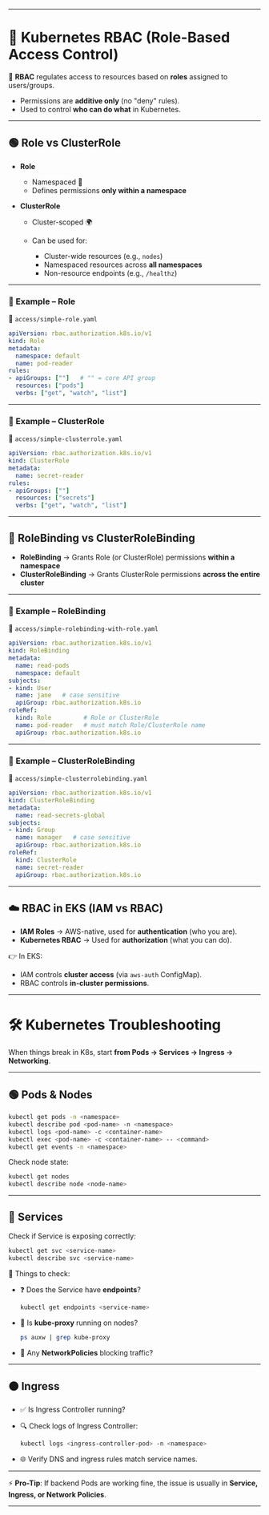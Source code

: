 
---

# 🔐 Kubernetes RBAC (Role-Based Access Control)

📌 **RBAC** regulates access to resources based on **roles** assigned to users/groups.

* Permissions are **additive only** (no "deny" rules).
* Used to control **who can do what** in Kubernetes.

---

## 🟢 Role vs ClusterRole

* **Role**

  * Namespaced 🔖
  * Defines permissions **only within a namespace**

* **ClusterRole**

  * Cluster-scoped 🌍
  * Can be used for:

    * Cluster-wide resources (e.g., `nodes`)
    * Namespaced resources across **all namespaces**
    * Non-resource endpoints (e.g., `/healthz`)

---

### 📝 Example – Role

📂 `access/simple-role.yaml`

```yaml
apiVersion: rbac.authorization.k8s.io/v1
kind: Role
metadata:
  namespace: default
  name: pod-reader
rules:
- apiGroups: [""]   # "" = core API group
  resources: ["pods"]
  verbs: ["get", "watch", "list"]
```

---

### 📝 Example – ClusterRole

📂 `access/simple-clusterrole.yaml`

```yaml
apiVersion: rbac.authorization.k8s.io/v1
kind: ClusterRole
metadata:
  name: secret-reader
rules:
- apiGroups: [""]
  resources: ["secrets"]
  verbs: ["get", "watch", "list"]
```

---

## 🔵 RoleBinding vs ClusterRoleBinding

* **RoleBinding** → Grants Role (or ClusterRole) permissions **within a namespace**
* **ClusterRoleBinding** → Grants ClusterRole permissions **across the entire cluster**

---

### 📝 Example – RoleBinding

📂 `access/simple-rolebinding-with-role.yaml`

```yaml
apiVersion: rbac.authorization.k8s.io/v1
kind: RoleBinding
metadata:
  name: read-pods
  namespace: default
subjects:
- kind: User
  name: jane   # case sensitive
  apiGroup: rbac.authorization.k8s.io
roleRef:
  kind: Role         # Role or ClusterRole
  name: pod-reader   # must match Role/ClusterRole name
  apiGroup: rbac.authorization.k8s.io
```

---

### 📝 Example – ClusterRoleBinding

📂 `access/simple-clusterrolebinding.yaml`

```yaml
apiVersion: rbac.authorization.k8s.io/v1
kind: ClusterRoleBinding
metadata:
  name: read-secrets-global
subjects:
- kind: Group
  name: manager   # case sensitive
  apiGroup: rbac.authorization.k8s.io
roleRef:
  kind: ClusterRole
  name: secret-reader
  apiGroup: rbac.authorization.k8s.io
```

---

## ☁️ RBAC in EKS (IAM vs RBAC)

* **IAM Roles** → AWS-native, used for **authentication** (who you are).
* **Kubernetes RBAC** → Used for **authorization** (what you can do).

👉 In EKS:

* IAM controls **cluster access** (via `aws-auth` ConfigMap).
* RBAC controls **in-cluster permissions**.

---

# 🛠️ Kubernetes Troubleshooting

When things break in K8s, start **from Pods → Services → Ingress → Networking**.

---

## 🟢 Pods & Nodes

```bash
kubectl get pods -n <namespace>
kubectl describe pod <pod-name> -n <namespace>
kubectl logs <pod-name> -c <container-name>
kubectl exec <pod-name> -c <container-name> -- <command>
kubectl get events -n <namespace>
```

Check node state:

```bash
kubectl get nodes
kubectl describe node <node-name>
```

---

## 🔵 Services

Check if Service is exposing correctly:

```bash
kubectl get svc <service-name>
kubectl describe svc <service-name>
```

🔹 Things to check:

* ❓ Does the Service have **endpoints**?

  ```bash
  kubectl get endpoints <service-name>
  ```
* 🔄 Is **kube-proxy** running on nodes?

  ```bash
  ps auxw | grep kube-proxy
  ```
* 🔐 Any **NetworkPolicies** blocking traffic?

---

## 🟠 Ingress

* ✅ Is Ingress Controller running?
* 🔍 Check logs of Ingress Controller:

  ```bash
  kubectl logs <ingress-controller-pod> -n <namespace>
  ```
* 🌐 Verify DNS and ingress rules match service names.

---

⚡ **Pro-Tip**: If backend Pods are working fine, the issue is usually in **Service, Ingress, or Network Policies**.

---

